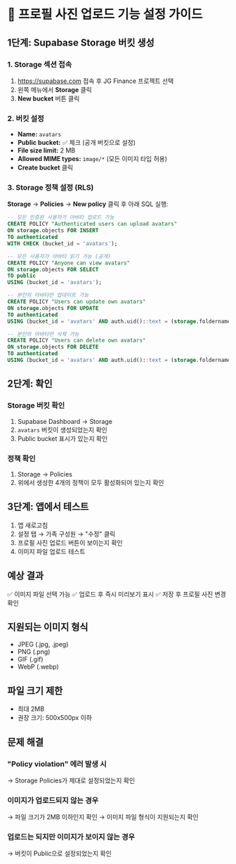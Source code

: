 # 📸 프로필 사진 업로드 기능 설정 가이드

## 1단계: Supabase Storage 버킷 생성

### 1. Storage 섹션 접속
1. https://supabase.com 접속 후 JG Finance 프로젝트 선택
2. 왼쪽 메뉴에서 **Storage** 클릭
3. **New bucket** 버튼 클릭

### 2. 버킷 설정
- **Name:** `avatars`
- **Public bucket:** ✅ 체크 (공개 버킷으로 설정)
- **File size limit:** 2 MB
- **Allowed MIME types:** `image/*` (모든 이미지 타입 허용)
- **Create bucket** 클릭

### 3. Storage 정책 설정 (RLS)

**Storage** → **Policies** → **New policy** 클릭 후 아래 SQL 실행:

```sql
-- 모든 인증된 사용자가 아바타 업로드 가능
CREATE POLICY "Authenticated users can upload avatars"
ON storage.objects FOR INSERT
TO authenticated
WITH CHECK (bucket_id = 'avatars');

-- 모든 사용자가 아바타 읽기 가능 (공개)
CREATE POLICY "Anyone can view avatars"
ON storage.objects FOR SELECT
TO public
USING (bucket_id = 'avatars');

-- 본인의 아바타만 업데이트 가능
CREATE POLICY "Users can update own avatars"
ON storage.objects FOR UPDATE
TO authenticated
USING (bucket_id = 'avatars' AND auth.uid()::text = (storage.foldername(name))[1]);

-- 본인의 아바타만 삭제 가능
CREATE POLICY "Users can delete own avatars"
ON storage.objects FOR DELETE
TO authenticated
USING (bucket_id = 'avatars' AND auth.uid()::text = (storage.foldername(name))[1]);
```

## 2단계: 확인

### Storage 버킷 확인
1. Supabase Dashboard → Storage
2. `avatars` 버킷이 생성되었는지 확인
3. Public bucket 표시가 있는지 확인

### 정책 확인
1. Storage → Policies
2. 위에서 생성한 4개의 정책이 모두 활성화되어 있는지 확인

## 3단계: 앱에서 테스트

1. 앱 새로고침
2. 설정 탭 → 가족 구성원 → "수정" 클릭
3. 프로필 사진 업로드 버튼이 보이는지 확인
4. 이미지 파일 업로드 테스트

## 예상 결과
✅ 이미지 파일 선택 가능
✅ 업로드 후 즉시 미리보기 표시
✅ 저장 후 프로필 사진 변경 확인

## 지원되는 이미지 형식
- JPEG (.jpg, .jpeg)
- PNG (.png)
- GIF (.gif)
- WebP (.webp)

## 파일 크기 제한
- 최대 2MB
- 권장 크기: 500x500px 이하

## 문제 해결

### "Policy violation" 에러 발생 시
→ Storage Policies가 제대로 설정되었는지 확인

### 이미지가 업로드되지 않는 경우
→ 파일 크기가 2MB 이하인지 확인
→ 이미지 파일 형식이 지원되는지 확인

### 업로드는 되지만 이미지가 보이지 않는 경우
→ 버킷이 Public으로 설정되었는지 확인
